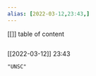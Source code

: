 ```yaml
---
alias: [2022-03-12,23:43,]
---
```

[[]]
table of content
```toc
```

[[2022-03-12]] 23:43

```query
"UNSC"
```